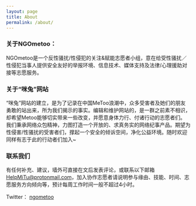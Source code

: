 ```yaml
---
layout: page
title: About
permalink: /about/
---
```



### 关于NGOmetoo：

NGOmetoo是一个反性骚扰/性侵犯的关注&赋能志愿者小组，意在给受性骚扰／性侵犯当事人提供安全友好的举报环境、信息技术、媒体支持及法律/心理援助对接等志愿服务。

### 关于“咪兔”网站

“咪兔”网站的建立，是为了记录在中国MeToo浪潮中，众多受害者及她们的朋友勇敢的站出来，所为我们揭示的事实。编辑和维护网站的，是一群之前素不相识，却希望Metoo能够切实带来一些改变，并愿意身体力行、付诸行动的志愿者们。我们秉承网络众包精神，力图打造一个开放的、求真务实的网络纪事产品。期望为性侵害/性骚扰的受害者们，撑起一个安全的倾诉空间，净化公益环境。随时欢迎同样有志于此的行动者们加入~

### 联系我们

有任何补充、建议，墙外可直接在文后发表评论，或联系以下邮箱
[HelpMiTu@protonmail.com](mailto:helpmitu@protonmail.com)，加入协作志愿者请说明参与缘由、技能、时间、志愿服务方向倾向等，预计每周工作时间一般不超过4小时。

Twitter： [ngometoo](https://twitter.com/ngometoo)
